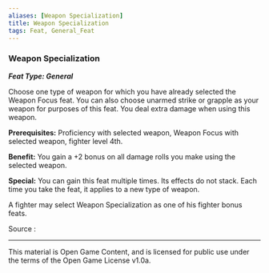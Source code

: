 ```yaml
---
aliases: [Weapon Specialization]
title: Weapon Specialization
tags: Feat, General_Feat
---
```

### Weapon Specialization 
***Feat Type: General***

Choose one type of weapon for which you have already selected the Weapon
Focus feat. You can also choose unarmed strike or grapple as your weapon
for purposes of this feat. You deal extra damage when using this weapon.

**Prerequisites:** Proficiency with selected weapon, Weapon Focus with
selected weapon, fighter level 4th.

**Benefit:** You gain a +2 bonus on all damage rolls you make using the
selected weapon.

**Special:** You can gain this feat multiple times. Its effects do not
stack. Each time you take the feat, it applies to a new type of weapon.

A fighter may select Weapon Specialization as one of his fighter bonus
feats.


Source :

---

This material is Open Game Content, and is licensed for public use under
the terms of the Open Game License v1.0a.
